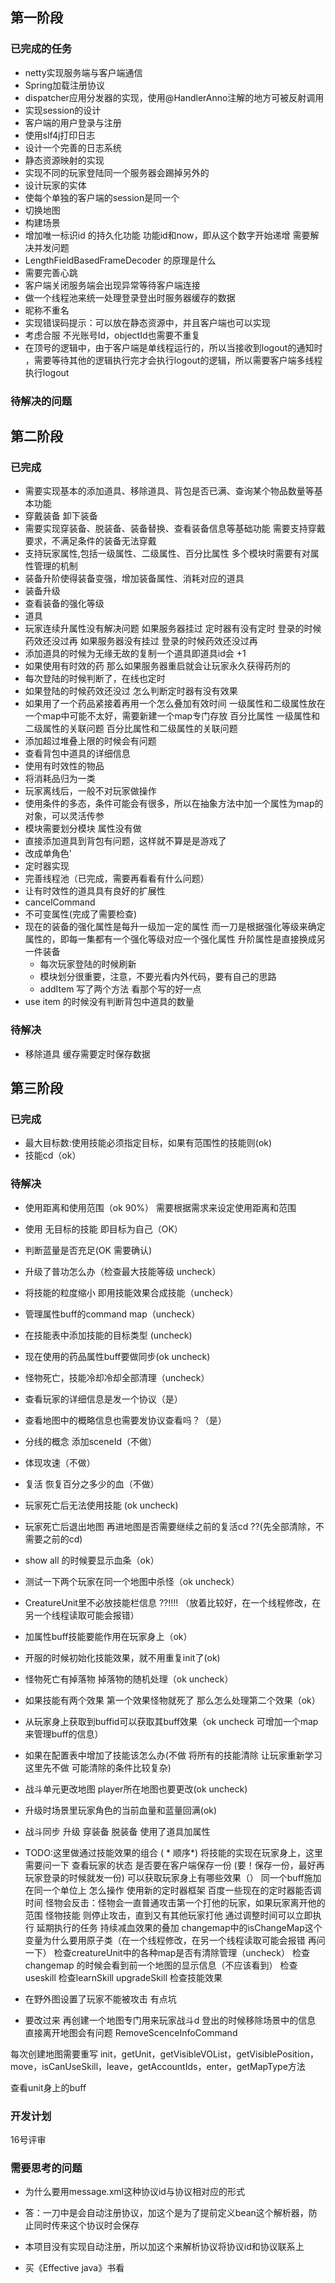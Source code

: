 ## 第一阶段
### 已完成的任务
* netty实现服务端与客户端通信
* Spring加载注册协议
* dispatcher应用分发器的实现，使用@HandlerAnno注解的地方可被反射调用
* 实现session的设计
* 客户端的用户登录与注册
* 使用slf4j打印日志
* 设计一个完善的日志系统
* 静态资源映射的实现
* 实现不同的玩家登陆同一个服务器会踢掉另外的
* 设计玩家的实体
* 使每个单独的客户端的session是同一个
* 切换地图
* 构建场景
* 增加唯一标识id 的持久化功能 功能id和now，即从这个数字开始递增 需要解决并发问题
* LengthFieldBasedFrameDecoder 的原理是什么
* 需要完善心跳
* 客户端关闭服务端会出现异常等待客户端连接
* 做一个线程池来统一处理登录登出时服务器缓存的数据
* 昵称不重名
* 实现错误码提示：可以放在静态资源中，并且客户端也可以实现
* 考虑合服 不光账号Id，objectId也需要不重复
* 在顶号的逻辑中，由于客户端是单线程运行的，所以当接收到logout的通知时
，需要等待其他的逻辑执行完才会执行logout的逻辑，所以需要客户端多线程执行logout

### 待解决的问题

## 第二阶段
### 已完成
* 需要实现基本的添加道具、移除道具、背包是否已满、查询某个物品数量等基本功能
* 穿戴装备 卸下装备
* 需要实现穿装备、脱装备、装备替换、查看装备信息等基础功能
  需要支持穿戴要求，不满足条件的装备无法穿戴
* 支持玩家属性,包括一级属性、二级属性、百分比属性
    多个模块时需要有对属性管理的机制
* 装备升阶使得装备变强，增加装备属性、消耗对应的道具
* 装备升级
* 查看装备的强化等级
* 道具
* 玩家连续升属性没有解决问题
如果服务器挂过 定时器有没有定时
登录的时候药效还没过再
如果服务器没有挂过
登录的时候药效还没过再
* 添加道具的时候为无缘无故的复制一个道具即道具id会 +1
* 如果使用有时效的药 那么如果服务器重启就会让玩家永久获得药剂的
* 每次登陆的时候判断了，在线也定时
* 如果登陆的时候药效还没过 怎么判断定时器有没有效果
* 如果用了一个药品紧接着再用一个怎么叠加有效时间
  一级属性和二级属性放在一个map中可能不太好，需要新建一个map专门存放 百分比属性
  一级属性和二级属性的关联问题
  百分比属性和二级属性的关联问题
* 添加超过堆叠上限的时候会有问题
* 查看背包中道具的详细信息
* 使用有时效性的物品
* 将消耗品归为一类
* 玩家离线后，一般不对玩家做操作
* 使用条件的多态，条件可能会有很多，所以在抽象方法中加一个属性为map的对象，可以灵活传参
* 模块需要划分模块 属性没有做
* 直接添加道具到背包有问题，这样就不算是是游戏了
* 改成单角色'
* 定时器实现
* 完善线程池（已完成，需要再看看有什么问题）
* 让有时效性的道具具有良好的扩展性
* cancelCommand
* 不可变属性(完成了需要检查)
* 现在的装备的强化属性是每升一级加一定的属性  而一刀是根据强化等级来确定属性的，即每一集都有一个强化等级对应一个强化属性
  升阶属性是直接换成另一件装备
  * 每次玩家登陆的时候刷新
  * 模块划分很重要，注意，不要光看内外代码，要有自己的思路
  * addItem 写了两个方法 看那个写的好一点
* use item 的时候没有判断背包中道具的数量
### 待解决
* 移除道具
缓存需要定时保存数据



## 第三阶段
### 已完成
* 最大目标数:使用技能必须指定目标，如果有范围性的技能则(ok)
* 技能cd（ok）
### 待解决
* 使用距离和使用范围（ok 90%） 需要根据需求来设定使用距离和范围
* 使用 无目标的技能 即目标为自己（OK）
* 判断蓝量是否充足(OK  需要确认)
* 升级了普功怎么办（检查最大技能等级 uncheck）
* 将技能的粒度缩小 即用技能效果合成技能（uncheck）
* 管理属性buff的command map（uncheck）
* 在技能表中添加技能的目标类型 (uncheck)
* 现在使用的药品属性buff要做同步(ok uncheck)
* 怪物死亡，技能冷却冷却全部清理（uncheck）
* 查看玩家的详细信息是发一个协议（是）
* 查看地图中的概略信息也需要发协议查看吗？（是）
* 分线的概念 添加sceneId（不做）
* 体现攻速（不做）
* 复活 恢复百分之多少的血（不做）
* 玩家死亡后无法使用技能 (ok uncheck)
* 玩家死亡后退出地图 再进地图是否需要继续之前的复活cd ??(先全部清除，不需要之前的cd)
* show all 的时候要显示血条（ok）
* 测试一下两个玩家在同一个地图中杀怪（ok uncheck）
* CreatureUnit里不必放技能栏信息 ??!!!! （放着比较好，在一个线程修改，在另一个线程读取可能会报错）
* 加属性buff技能要能作用在玩家身上（ok）
* 开服的时候初始化技能效果，就不用重复init了(ok)
* 怪物死亡有掉落物 掉落物的随机处理（ok uncheck）
* 如果技能有两个效果 第一个效果怪物就死了 那么怎么处理第二个效果（ok）
* 从玩家身上获取到buffid可以获取其buff效果（ok uncheck 可增加一个map来管理buff的信息）
* 如果在配置表中增加了技能该怎么办(不做 将所有的技能清除 让玩家重新学习 这里先不做 可能清除的条件比较复杂)
* 战斗单元更改地图 player所在地图也要更改(ok uncheck)
* 升级时场景里玩家角色的当前血量和蓝量回满(ok)

* 战斗同步 升级 穿装备 脱装备 使用了道具加属性 

* TODO:这里做通过技能效果的组合   ( * 顺序*)  将技能的实现在玩家身上，这里需要问一下
查看玩家的状态 是否要在客户端保存一份 (要！保存一份，最好再玩家登录的时候就发一份)
可以获取玩家身上有哪些效果（）
同一个buff施加在同一个单位上 怎么操作
使用新的定时器框架
百度一些现在的定时器能否调时间
怪物会反击：怪物会一直普通攻击第一个打他的玩家，如果玩家离开他的范围
怪物技能
则停止攻击，直到又有其他玩家打他
通过调整时间可以立即执行 延期执行的任务
持续减血效果的叠加
changemap中的isChangeMap这个变量为什么要用原子类（在一个线程修改，在另一个线程读取可能会报错 再问一下）
检查creatureUnit中的各种map是否有清除管理（uncheck）
检查changemap 的时候会看到前一个地图的显示信息（不应该看到）
检查useskill
检查learnSkill upgradeSkill
检查技能效果

* 在野外图设置了玩家不能被攻击 有点坑
* 要改过来
再创建一个地图专门用来玩家战斗d
登出的时候移除场景中的信息 直接离开地图会有问题 RemoveScenceInfoCommand

每次创建地图需要重写
init，getUnit，getVisibleVOList，getVisiblePosition，move，isCanUseSkill，leave，getAccountIds，enter，getMapType方法

查看unit身上的buff
### 开发计划
16号评审


### 需要思考的问题
* 为什么要用message.xml这种协议id与协议相对应的形式
* 答：一刀中是会自动注册协议，加这个是为了提前定义bean这个解析器，防止同时传来这个协议时会保存
* 本项目没有实现自动注册，所以加这个来解析协议将协议id和协议联系上

* 买《Effective java》书看

